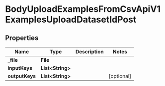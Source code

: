 

# BodyUploadExamplesFromCsvApiV1ExamplesUploadDatasetIdPost


## Properties

| Name | Type | Description | Notes |
|------------ | ------------- | ------------- | -------------|
|**_file** | **File** |  |  |
|**inputKeys** | **List&lt;String&gt;** |  |  |
|**outputKeys** | **List&lt;String&gt;** |  |  [optional] |



